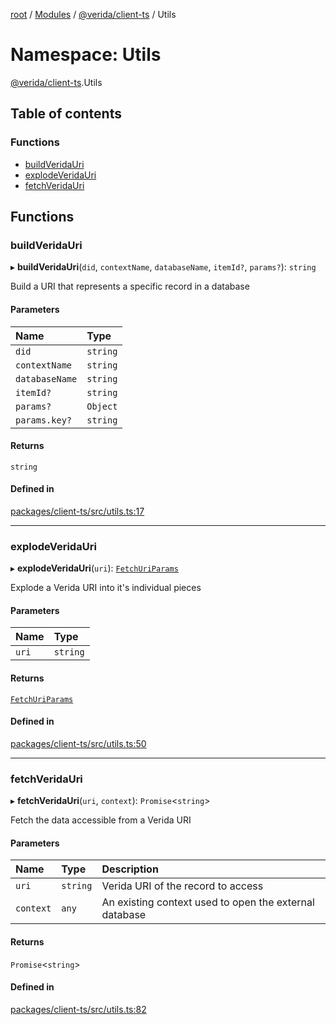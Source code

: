 [root](../README.md) / [Modules](../modules.md) / [@verida/client-ts](verida_client_ts.md) / Utils

# Namespace: Utils

[@verida/client-ts](verida_client_ts.md).Utils

## Table of contents

### Functions

- [buildVeridaUri](verida_client_ts.Utils.md#buildveridauri)
- [explodeVeridaUri](verida_client_ts.Utils.md#explodeveridauri)
- [fetchVeridaUri](verida_client_ts.Utils.md#fetchveridauri)

## Functions

### buildVeridaUri

▸ **buildVeridaUri**(`did`, `contextName`, `databaseName`, `itemId?`, `params?`): `string`

Build a URI that represents a specific record in a database

#### Parameters

| Name | Type |
| :------ | :------ |
| `did` | `string` |
| `contextName` | `string` |
| `databaseName` | `string` |
| `itemId?` | `string` |
| `params?` | `Object` |
| `params.key?` | `string` |

#### Returns

`string`

#### Defined in

[packages/client-ts/src/utils.ts:17](https://github.com/verida/verida-js/blob/c03b336/packages/client-ts/src/utils.ts#L17)

___

### explodeVeridaUri

▸ **explodeVeridaUri**(`uri`): [`FetchUriParams`](../interfaces/verida_client_ts._internal_.FetchUriParams.md)

Explode a Verida URI into it's individual pieces

#### Parameters

| Name | Type |
| :------ | :------ |
| `uri` | `string` |

#### Returns

[`FetchUriParams`](../interfaces/verida_client_ts._internal_.FetchUriParams.md)

#### Defined in

[packages/client-ts/src/utils.ts:50](https://github.com/verida/verida-js/blob/c03b336/packages/client-ts/src/utils.ts#L50)

___

### fetchVeridaUri

▸ **fetchVeridaUri**(`uri`, `context`): `Promise`<`string`\>

Fetch the data accessible from a Verida URI

#### Parameters

| Name | Type | Description |
| :------ | :------ | :------ |
| `uri` | `string` | Verida URI of the record to access |
| `context` | `any` | An existing context used to open the external database |

#### Returns

`Promise`<`string`\>

#### Defined in

[packages/client-ts/src/utils.ts:82](https://github.com/verida/verida-js/blob/c03b336/packages/client-ts/src/utils.ts#L82)
